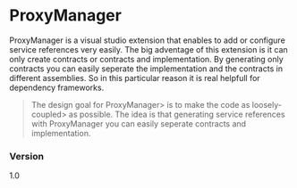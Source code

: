 # ProxyManager
ProxyManager is a visual studio extension that enables to add or configure service references very easily. The big adventage of this extension is it can only create contracts or contracts and implementation. By generating only contracts you can easily seperate the implementation and the contracts in different assemblies. So in this particular reason it is real helpfull for dependency frameworks.

> The design goal for ProxyManager> is to make the code as loosely-coupled> as possible. The idea is that generating service references
> with ProxyManager you can easily seperate contracts and implementation.

### Version

1.0